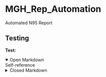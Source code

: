 # MGH_Rep_Automation
Automated N95 Report

## Testing
**Test:**

<details open>
  <summary>Open Markdown</summary>
  Self-reference
  </details>


<details>
<summary>Closed Markdown</summary>
<br>
Well, you asked for it!
</details>
